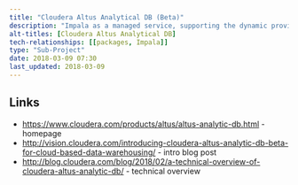 ```yaml
---
title: "Cloudera Altus Analytical DB (Beta)"
description: "Impala as a managed service, supporting the dynamic provisionng of Impala clusters on AWS over data in Amazon S3.  Currently in Beta, with limited documentation available."
alt-titles: [Cloudera Altus Analytical DB]
tech-relationships: [[packages, Impala]]
type: "Sub-Project"
date: 2018-03-09 07:30
last_updated: 2018-03-09
---
```

## Links

* <https://www.cloudera.com/products/altus/altus-analytic-db.html> - homepage
* <http://vision.cloudera.com/introducing-cloudera-altus-analytic-db-beta-for-cloud-based-data-warehousing/> - intro blog post
* <http://blog.cloudera.com/blog/2018/02/a-technical-overview-of-cloudera-altus-analytic-db/> - technical overview